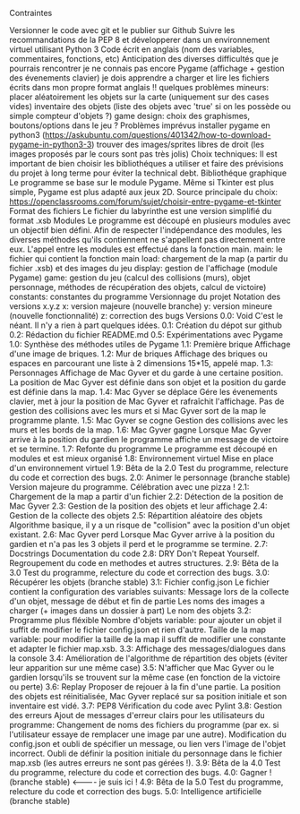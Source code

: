 Contraintes

Versionner le code avec git et le publier sur Github
Suivre les recommandations de la PEP 8 et développerer dans un environnement virtuel utilisant Python 3
Code écrit en anglais (nom des variables, commentaires, fonctions, etc)
Anticipation des diverses difficultés que je pourrais rencontrer
je ne connais pas encore Pygame (affichage + gestion des évenements clavier)
je dois apprendre a charger et lire les fichiers écrits dans mon propre format
anglais !!
quelques problèmes mineurs:
placer aléatoirement les objets sur la carte (uniquement sur des cases vides)
inventaire des objets (liste des objets avec 'true' si on les possède ou simple compteur d'objets ?)
game design: choix des graphismes, boutons/options dans le jeu ?
Problèmes imprévus
installer pygame en python3 (https://askubuntu.com/questions/401342/how-to-download-pygame-in-python3-3)
trouver des images/sprites libres de droit (les images proposés par le cours sont pas très jolis)
Choix techniques:
Il est important de bien choisir les bibliothéques a utiliser et faire des prévisions du projet à long terme pour éviter la technical debt.
Bibliothéque graphique
Le programme se base sur le module Pygame. Même si Tkinter est plus simple, Pygame est plus adapté aux jeux 2D.
Source principale du choix: https://openclassrooms.com/forum/sujet/choisir-entre-pygame-et-tkinter
Format des fichiers
Le fichier du labyrinthe est une version simplifié du format .xsb
Modules
Le programme est découpé en plusieurs modules avec un objectif bien défini. Afin de respecter l'indépendance des modules, les diverses méthodes qu'ils contiennent ne s'appellent pas directement entre eux. L'appel entre les modules est effectué dans la fonction main.
main: le fichier qui contient la fonction main
load: chargement de la map (a partir du fichier .xsb) et des images du jeu
display: gestion de l'affichage (module Pygame)
game: gestion du jeu (calcul des collisions (murs), objet personnage, méthodes de récupération des objets, calcul de victoire)
constants: constantes du programme
Versionnage du projet
Notation des versions
x.y.z
x: version majeure (nouvelle branche)
y: version mineure (nouvelle fonctionnalité)
z: correction des bugs
Versions
0.0: Void
C'est le néant. Il n'y a rien à part quelques idées.
0.1: Création du dépot sur github
0.2: Rédaction du fichier README.md
0.5: Expérimentations avec Pygame
1.0: Synthèse des méthodes utiles de Pygame
1.1: Première brique
Affichage d'une image de briques.
1.2: Mur de briques
Affichage des briques ou espaces en parcourant une liste à 2 dimensions 15*15, appelé map.
1.3: Personnages
Affichage de Mac Gyver et du garde à une certaine position.
La position de Mac Gyver est définie dans son objet et la position du garde est définie dans la map.
1.4: Mac Gyver se déplace
Gére les évenements clavier, met à jour la position de Mac Gyver et rafraîchit l'affichage.
Pas de gestion des collisions avec les murs et si Mac Gyver sort de la map le programme plante.
1.5: Mac Gyver se cogne
Gestion des collisions avec les murs et les bords de la map.
1.6: Mac Gyver gagne
Lorsque Mac Gyver arrive à la position du gardien le programme affiche un message de victoire et se termine.
1.7: Refonte du programme
Le programme est découpé en modules et est mieux organisé
1.8: Environnement virtuel
Mise en place d'un environnement virtuel
1.9: Bêta de la 2.0
Test du programme, relecture du code et correction des bugs.
2.0: Animer le personnage (branche stable)
Version majeure du programme. Célébration avec une pizza !
2.1: Chargement de la map a partir d'un fichier
2.2: Détection de la position de Mac Gyver
2.3: Gestion de la position des objets et leur affichage
2.4: Gestion de la collecte des objets
2.5: Répartition aléatoire des objets
Algorithme basique, il y a un risque de "collision" avec la position d'un objet existant.
2.6: Mac Gyver perd
Lorsque Mac Gyver arrive à la position du gardien et n'a pas les 3 objets il perd et le programme se termine.
2.7: Docstrings
Documentation du code
2.8: DRY
Don't Repeat Yourself. Regroupement du code en methodes et autres structures.
2.9: Bêta de la 3.0
Test du programme, relecture du code et correction des bugs.
3.0: Récupérer les objets (branche stable)
3.1: Fichier config.json
Le fichier contient la configuration des variables suivants:
Message lors de la collecte d'un objet, message de début et fin de partie
Les noms des images a charger (+ images dans un dossier à part)
Le nom des objets
3.2: Programme plus fléxible
Nombre d'objets variable: pour ajouter un objet il suffit de modifier le fichier config.json et rien d'autre.
Taille de la map variable: pour modifier la taille de la map il suffit de modifier une constante et adapter le fichier map.xsb.
3.3: Affichage des messages/dialogues dans la console
3.4: Amélioration de l'algorithme de répartition des objets (éviter leur apparition sur une même case)
3.5: N'afficher que Mac Gyver ou le gardien lorsqu'ils se trouvent sur la même case (en fonction de la victoire ou perte)
3.6: Replay
Proposer de rejouer à la fin d'une partie.
La position des objets est réinitialisée, Mac Gyver replacé sur sa position initiale et son inventaire est vidé.
3.7: PEP8
Vérification du code avec Pylint
3.8: Gestion des erreurs
Ajout de messages d'erreur clairs pour les utilisateurs du programme:
Changement de noms des fichiers du programme (par ex. si l'utilisateur essaye de remplacer une image par une autre).
Modification du config.json et oubli de spécifier un message, ou lien vers l'image de l'objet incorrect.
Oubli de définir la position initiale du personnage dans le fichier map.xsb (les autres erreurs ne sont pas gérées !).
3.9: Bêta de la 4.0
Test du programme, relecture du code et correction des bugs.
4.0: Gagner ! (branche stable) <---- je suis ici !
4.9: Bêta de la 5.0
Test du programme, relecture du code et correction des bugs.
5.0: Intelligence artificielle (branche stable)

